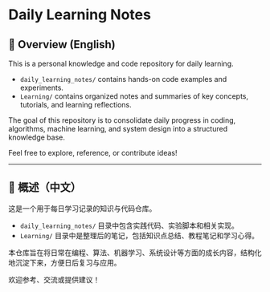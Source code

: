 # Daily Learning Notes

## 📘 Overview (English)

This is a personal knowledge and code repository for daily learning.

- `daily_learning_notes/` contains hands-on code examples and experiments.
- `Learning/` contains organized notes and summaries of key concepts, tutorials, and learning reflections.

The goal of this repository is to consolidate daily progress in coding, algorithms, machine learning, and system design into a structured knowledge base.

Feel free to explore, reference, or contribute ideas!

---

## 📘 概述（中文）

这是一个用于每日学习记录的知识与代码仓库。

- `daily_learning_notes/` 目录中包含实践代码、实验脚本和相关实现。
- `Learning/` 目录中是整理后的笔记，包括知识点总结、教程笔记和学习心得。

本仓库旨在将日常在编程、算法、机器学习、系统设计等方面的成长内容，结构化地沉淀下来，方便日后复习与应用。

欢迎参考、交流或提供建议！
